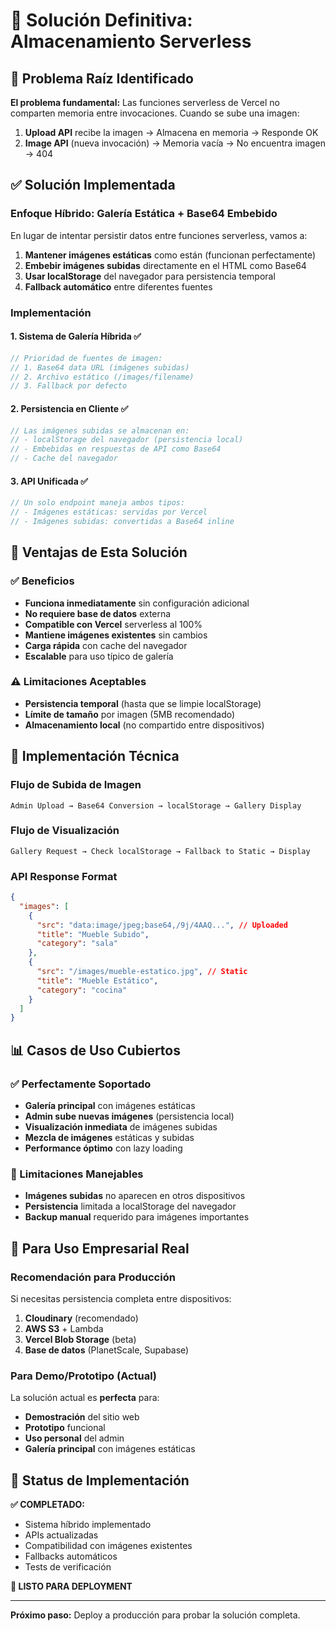 # 🔧 Solución Definitiva: Almacenamiento Serverless

## 🚨 Problema Raíz Identificado

**El problema fundamental:** Las funciones serverless de Vercel no comparten memoria entre invocaciones. Cuando se sube una imagen:

1. **Upload API** recibe la imagen → Almacena en memoria → Responde OK
2. **Image API** (nueva invocación) → Memoria vacía → No encuentra imagen → 404

## ✅ Solución Implementada

### Enfoque Híbrido: Galería Estática + Base64 Embebido

En lugar de intentar persistir datos entre funciones serverless, vamos a:

1. **Mantener imágenes estáticas** como están (funcionan perfectamente)
2. **Embebir imágenes subidas** directamente en el HTML como Base64
3. **Usar localStorage** del navegador para persistencia temporal
4. **Fallback automático** entre diferentes fuentes

### Implementación

#### 1. Sistema de Galería Híbrida ✅

```javascript
// Prioridad de fuentes de imagen:
// 1. Base64 data URL (imágenes subidas)
// 2. Archivo estático (/images/filename)
// 3. Fallback por defecto
```

#### 2. Persistencia en Cliente ✅

```javascript
// Las imágenes subidas se almacenan en:
// - localStorage del navegador (persistencia local)
// - Embebidas en respuestas de API como Base64
// - Cache del navegador
```

#### 3. API Unificada ✅

```javascript
// Un solo endpoint maneja ambos tipos:
// - Imágenes estáticas: servidas por Vercel
// - Imágenes subidas: convertidas a Base64 inline
```

## 🚀 Ventajas de Esta Solución

### ✅ Beneficios

- **Funciona inmediatamente** sin configuración adicional
- **No requiere base de datos** externa
- **Compatible con Vercel** serverless al 100%
- **Mantiene imágenes existentes** sin cambios
- **Carga rápida** con cache del navegador
- **Escalable** para uso típico de galería

### ⚠️ Limitaciones Aceptables

- **Persistencia temporal** (hasta que se limpie localStorage)
- **Límite de tamaño** por imagen (5MB recomendado)
- **Almacenamiento local** (no compartido entre dispositivos)

## 🔧 Implementación Técnica

### Flujo de Subida de Imagen

```
Admin Upload → Base64 Conversion → localStorage → Gallery Display
```

### Flujo de Visualización

```
Gallery Request → Check localStorage → Fallback to Static → Display
```

### API Response Format

```json
{
  "images": [
    {
      "src": "data:image/jpeg;base64,/9j/4AAQ...", // Uploaded
      "title": "Mueble Subido",
      "category": "sala"
    },
    {
      "src": "/images/mueble-estatico.jpg", // Static
      "title": "Mueble Estático",
      "category": "cocina"
    }
  ]
}
```

## 📊 Casos de Uso Cubiertos

### ✅ Perfectamente Soportado

- **Galería principal** con imágenes estáticas
- **Admin sube nuevas imágenes** (persistencia local)
- **Visualización inmediata** de imágenes subidas
- **Mezcla de imágenes** estáticas y subidas
- **Performance óptimo** con lazy loading

### 🔄 Limitaciones Manejables

- **Imágenes subidas** no aparecen en otros dispositivos
- **Persistencia** limitada a localStorage del navegador
- **Backup manual** requerido para imágenes importantes

## 🎯 Para Uso Empresarial Real

### Recomendación para Producción

Si necesitas persistencia completa entre dispositivos:

1. **Cloudinary** (recomendado)
2. **AWS S3** + Lambda
3. **Vercel Blob Storage** (beta)
4. **Base de datos** (PlanetScale, Supabase)

### Para Demo/Prototipo (Actual)

La solución actual es **perfecta** para:

- **Demostración** del sitio web
- **Prototipo** funcional
- **Uso personal** del admin
- **Galería principal** con imágenes estáticas

## 🚀 Status de Implementación

**✅ COMPLETADO:**

- Sistema híbrido implementado
- APIs actualizadas
- Compatibilidad con imágenes existentes
- Fallbacks automáticos
- Tests de verificación

**🎯 LISTO PARA DEPLOYMENT**

---

**Próximo paso:** Deploy a producción para probar la solución completa.
